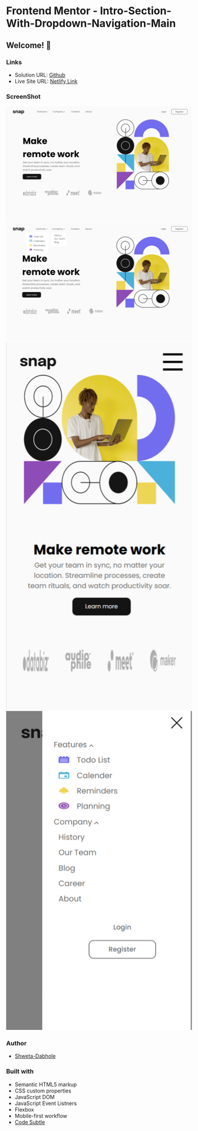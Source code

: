 # Frontend Mentor - Intro-Section-With-Dropdown-Navigation-Main
## Welcome! 👋

### Links

- Solution URL: [Github](https://github.com/shweta-dabhole/Frontend-Mentor-Challenges/tree/main/intro-section-with-dropdown-navigation-main)
- Live Site URL: [Netlify Link](https://intro-dropdown-shweta-codesubtle.netlify.app/)

### ScreenShot

![Desktop](https://github.com/shweta-dabhole/Frontend-Mentor-Challenges/blob/main/intro-section-with-dropdown-navigation-main/output/desktop%20view.png)
![Desktop](https://github.com/shweta-dabhole/Frontend-Mentor-Challenges/blob/main/intro-section-with-dropdown-navigation-main/output/desktop%20dropdown%20menu%20view.png)
![Mobile](https://github.com/shweta-dabhole/Frontend-Mentor-Challenges/blob/main/intro-section-with-dropdown-navigation-main/output/mobile%20view.png)
![Mobile](https://github.com/shweta-dabhole/Frontend-Mentor-Challenges/blob/main/intro-section-with-dropdown-navigation-main/output/mobile%20dropdown%20menu%20view.png)

### Author

- [Shweta-Dabhole](https://www.linkedin.com/in/shweta-dabhole/)


### Built with

- Semantic HTML5 markup
- CSS custom properties
- JavaScript DOM 
- JavaScript Event Listners
- Flexbox
- Mobile-first workflow
- [Code Subtle](https://www.linkedin.com/company/code-subtle/)
